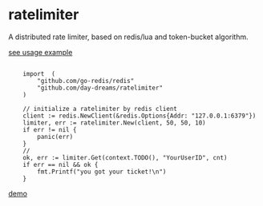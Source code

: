 # ratelimiter

A distributed rate limiter, based on redis/lua and token-bucket algorithm.

[see usage example](./example/main.go)

```golang

    import 	(
        "github.com/go-redis/redis"
	    "github.com/day-dreams/ratelimiter"
    )

    // initialize a ratelimiter by redis client
	client := redis.NewClient(&redis.Options{Addr: "127.0.0.1:6379"})
	limiter, err := ratelimiter.New(client, 50, 50, 10)
	if err != nil {
		panic(err)
	}
	//
    ok, err := limiter.Get(context.TODO(), "YourUserID", cnt)
    if err == nil && ok {
        fmt.Printf("you got your ticket!\n")
	}
```


[demo](./demo.png)
